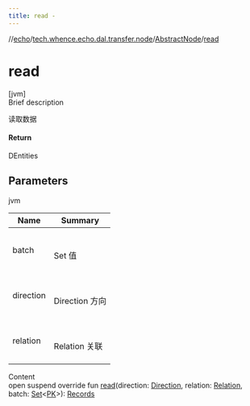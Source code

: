 ```yaml
---
title: read -
---
```

//[echo](../../index.md)/[tech.whence.echo.dal.transfer.node](../index.md)/[AbstractNode](index.md)/[read](read.md)



# read  
[jvm]  
Brief description  


读取数据



#### Return  


DEntities



## Parameters  
  
jvm  
  
|  Name|  Summary| 
|---|---|
| batch| <br><br>Set<PK> 值<br><br>
| direction| <br><br>Direction 方向<br><br>
| relation| <br><br>Relation 关联<br><br>
  
  
Content  
open suspend override fun [read](read.md)(direction: [Direction](../-direction/index.md), relation: [Relation](../../tech.whence.echo.dal.transfer/-relation/index.md), batch: [Set](https://kotlinlang.org/api/latest/jvm/stdlib/kotlin.collections/-set/index.html)<[PK](index.md)>): [Records](../../tech.whence.echo.dal.entity/index.md#tech.whence.echo.dal.entity/Records///PointingToDeclaration/)  



